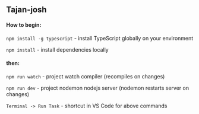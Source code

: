 ## Tajan-josh

#### How to begin:

`npm install -g typescript` - install TypeScript globally on your environment

`npm install` - install dependencies locally

#### then:

`npm run watch` - project watch compiler (recompiles on changes)

`npm run dev` - project nodemon nodejs server (nodemon restarts server on changes)

`Terminal -> Run Task` - shortcut in VS Code for above commands
